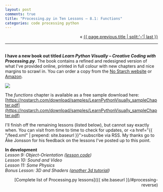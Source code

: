 ```yaml
---
layout: post
comments: true
title: "Processing.py in Ten Lessons – 8.1: Functions"
categories: code processing python
---
```


<p markdown="1" style="text-align:right">
&laquo; <a href="{{ page.previous.url }}">{{ page.previous.title | split:'–'| last }}</a>
</p>

---
&nbsp;  
**I have a new book out titled *Learn Python Visually – Creative Coding with Processing.py***. The book contains a refined and redesigned version of what I've provided online, printed in full colour with new chapters and nice margins to scrawl in. You can order a copy from the [No Starch website](https://nostarch.com/Learn-Python-Visually) or [Amazon](https://www.amazon.com/Learn-Python-Visually-Tristan-Bunn-ebook/dp/B08JKNHDWN/).

<img class="fullwidth" src="http://portfolio.tabreturn.com/images/learn-python-visually.png" />

The *functions* chapter is available as a free sample download here:  
[https://nostarch.com/download/samples/LearnPythonVisually_sampleChapter.pdf](https://nostarch.com/download/samples/LearnPythonVisually_sampleChapter.pdf)

I'll finish off the remaining lessons (listed below), but cannot say exactly when. You can visit from time to time to check for updates, or <a href="{{ "/feed.xml" | prepend: site.baseurl }}">subscribe via RSS</a>. My thanks go to Åke Jonsson for his feedback on the lessons I've posted up to this point.

**In development**  
*Lesson 9: Object-Orientation* *([lesson code](https://github.com/tabreturn/processing.py-book/tree/master/chapter-10-object-oriented_programming_and_pvector/microscopic))*  
*Lesson 10: Sound and Video*  
*Lesson 11: Some Physics*  
*Bonus Lesson: 3D and Shaders* *([another 3d tutorial](https://py.processing.org/tutorials/p3d/))*

<p style="text-align:right" markdown="1">
[Complete list of Processing.py lessons]({{ site.baseurl }}/#processing-reverse)
</p>
